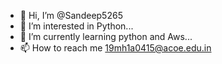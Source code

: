 - 👋 Hi, I’m @Sandeep5265
- 👀 I’m interested in Python...
- 🌱 I’m currently learning python and Aws...
- 📫 How to reach me 19mh1a0415@acoe.edu.in

<!---
Sandeep5265/Sandeep5265 is a ✨ special ✨ repository because its `README.md` (this file) appears on your GitHub profile.
You can click the Preview link to take a look at your changes.
--->
